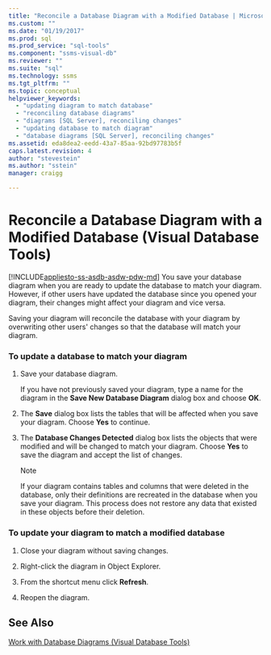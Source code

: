 ```yaml
---
title: "Reconcile a Database Diagram with a Modified Database | Microsoft Docs"
ms.custom: ""
ms.date: "01/19/2017"
ms.prod: sql
ms.prod_service: "sql-tools"
ms.component: "ssms-visual-db"
ms.reviewer: ""
ms.suite: "sql"
ms.technology: ssms
ms.tgt_pltfrm: ""
ms.topic: conceptual
helpviewer_keywords: 
  - "updating diagram to match database"
  - "reconciling database diagrams"
  - "diagrams [SQL Server], reconciling changes"
  - "updating database to match diagram"
  - "database diagrams [SQL Server], reconciling changes"
ms.assetid: eda8dea2-eedd-43a7-85aa-92bd97783b5f
caps.latest.revision: 4
author: "stevestein"
ms.author: "sstein"
manager: craigg

---
```

# Reconcile a Database Diagram with a Modified Database (Visual Database Tools)
[!INCLUDE[appliesto-ss-asdb-asdw-pdw-md](../../includes/appliesto-ss-asdb-asdw-pdw-md.md)]
You save your database diagram when you are ready to update the database to match your diagram. However, if other users have updated the database since you opened your diagram, their changes might affect your diagram and vice versa.  
  
Saving your diagram will reconcile the database with your diagram by overwriting other users' changes so that the database will match your diagram.  
  
### To update a database to match your diagram  
  
1.  Save your database diagram.  
  
    If you have not previously saved your diagram, type a name for the diagram in the **Save New Database Diagram** dialog box and choose **OK**.  
  
2.  The **Save** dialog box lists the tables that will be affected when you save your diagram. Choose **Yes** to continue.  
  
3.  The **Database Changes Detected** dialog box lists the objects that were modified and will be changed to match your diagram. Choose **Yes** to save the diagram and accept the list of changes.  
  
    > [!NOTE]  
    > If your diagram contains tables and columns that were deleted in the database, only their definitions are recreated in the database when you save your diagram. This process does not restore any data that existed in these objects before their deletion.  
  
### To update your diagram to match a modified database  
  
1.  Close your diagram without saving changes.  
  
2.  Right-click the diagram in Object Explorer.  
  
3.  From the shortcut menu click **Refresh**.  
  
4.  Reopen the diagram.  
  
## See Also  
[Work with Database Diagrams &#40;Visual Database Tools&#41;](../../ssms/visual-db-tools/work-with-database-diagrams-visual-database-tools.md)  
  
